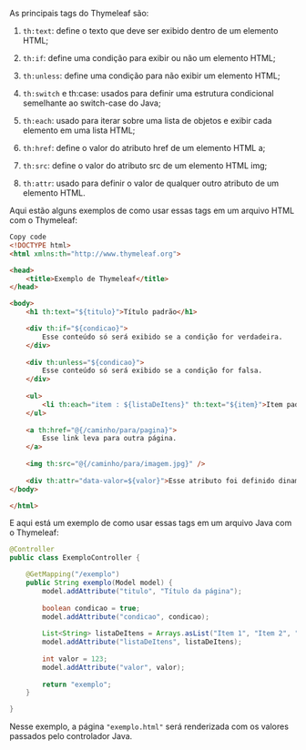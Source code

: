 As principais tags do Thymeleaf são:

1. `th:text`: define o texto que deve ser exibido dentro de um elemento HTML;

2. `th:if`: define uma condição para exibir ou não um elemento HTML;

3. `th:unless`: define uma condição para não exibir um elemento HTML;

4. `th:switch` e th:case: usados para definir uma estrutura condicional semelhante ao switch-case do Java;

5. `th:each`: usado para iterar sobre uma lista de objetos e exibir cada elemento em uma lista HTML;

6. `th:href`: define o valor do atributo href de um elemento HTML a;

7. `th:src`: define o valor do atributo src de um elemento HTML img;

8. `th:attr`: usado para definir o valor de qualquer outro atributo de um elemento HTML.

Aqui estão alguns exemplos de como usar essas tags em um arquivo HTML com o Thymeleaf:

```html
Copy code
<!DOCTYPE html>
<html xmlns:th="http://www.thymeleaf.org">

<head>
    <title>Exemplo de Thymeleaf</title>
</head>

<body>
    <h1 th:text="${titulo}">Título padrão</h1>

    <div th:if="${condicao}">
        Esse conteúdo só será exibido se a condição for verdadeira.
    </div>
    
    <div th:unless="${condicao}">
        Esse conteúdo só será exibido se a condição for falsa.
    </div>
    
    <ul>
        <li th:each="item : ${listaDeItens}" th:text="${item}">Item padrão</li>
    </ul>
    
    <a th:href="@{/caminho/para/pagina}">
        Esse link leva para outra página.
    </a>
    
    <img th:src="@{/caminho/para/imagem.jpg}" />
    
    <div th:attr="data-valor=${valor}">Esse atributo foi definido dinamicamente.</div>
</body>

</html>
```


E aqui está um exemplo de como usar essas tags em um arquivo Java com o Thymeleaf:

```java
@Controller
public class ExemploController {

    @GetMapping("/exemplo")
    public String exemplo(Model model) {
        model.addAttribute("titulo", "Título da página");
        
        boolean condicao = true;
        model.addAttribute("condicao", condicao);
        
        List<String> listaDeItens = Arrays.asList("Item 1", "Item 2", "Item 3");
        model.addAttribute("listaDeItens", listaDeItens);
        
        int valor = 123;
        model.addAttribute("valor", valor);
        
        return "exemplo";
    }

}
```

Nesse exemplo, a página `"exemplo.html"` será renderizada com os valores passados pelo controlador Java.